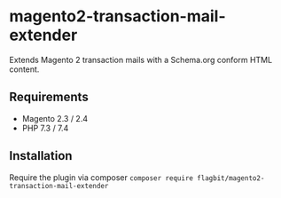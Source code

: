 # magento2-transaction-mail-extender
Extends Magento 2 transaction mails with a Schema.org conform HTML content.

## Requirements
 - Magento 2.3 / 2.4
 - PHP 7.3 / 7.4

## Installation
Require the plugin via composer `composer require flagbit/magento2-transaction-mail-extender`
